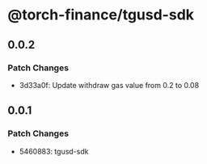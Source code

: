 # @torch-finance/tgusd-sdk

## 0.0.2

### Patch Changes

- 3d33a0f: Update withdraw gas value from 0.2 to 0.08

## 0.0.1

### Patch Changes

- 5460883: tgusd-sdk
